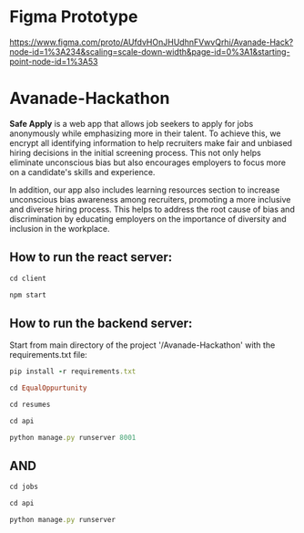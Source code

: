 # Figma Prototype

https://www.figma.com/proto/AUfdvHOnJHUdhnFVwvQrhi/Avanade-Hack?node-id=1%3A234&scaling=scale-down-width&page-id=0%3A1&starting-point-node-id=1%3A53
# Avanade-Hackathon

**Safe Apply** is a web app that allows job seekers to apply for jobs anonymously while emphasizing more in their talent. To achieve this, we encrypt all identifying information to help recruiters make fair and unbiased hiring decisions in the initial screening process. This not only helps eliminate unconscious bias but also encourages employers to focus more on a candidate's skills and experience.

In addition, our app also includes learning resources section to increase unconscious bias awareness among recruiters, promoting a more inclusive and diverse hiring process. This helps to address the root cause of bias and discrimination by educating employers on the importance of diversity and inclusion in the workplace.

## How to run the react server:

```ruby
cd client
```

```ruby
npm start
```

## How to run the backend server:

Start from main directory of the project '/Avanade-Hackathon' with the requirements.txt file: 

```ruby 
pip install -r requirements.txt
```

```ruby
cd EqualOppurtunity
```

```ruby
cd resumes 
```

```ruby
cd api 
```

```ruby
python manage.py runserver 8001 
```
## AND

```ruby
cd jobs 
```

```ruby
cd api 
```

```ruby
python manage.py runserver 
```

